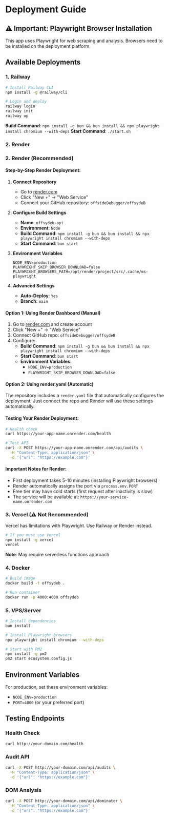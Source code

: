 # Deployment Guide

## ⚠️ Important: Playwright Browser Installation

This app uses Playwright for web scraping and analysis. Browsers need to be installed on the deployment platform.

## Available Deployments

### 1. Railway
```bash
# Install Railway CLI
npm install -g @railway/cli

# Login and deploy
railway login
railway init
railway up
```
**Build Command**: `npm install -g bun && bun install && npx playwright install chromium --with-deps`
**Start Command**: `./start.sh`

### 2. Render
### 2. Render (Recommended)

#### Step-by-Step Render Deployment:

1. **Connect Repository**
   - Go to [render.com](https://render.com)
   - Click "New +" → "Web Service"
   - Connect your GitHub repository: `offsideDebugger/offsydeB`

2. **Configure Build Settings**
   - **Name**: `offsydeb-api`
   - **Environment**: `Node`
   - **Build Command**: `npm install -g bun && bun install && npx playwright install chromium --with-deps`
   - **Start Command**: `bun start`

3. **Environment Variables**
   ```
   NODE_ENV=production
   PLAYWRIGHT_SKIP_BROWSER_DOWNLOAD=false
   PLAYWRIGHT_BROWSERS_PATH=/opt/render/project/src/.cache/ms-playwright
   ```

4. **Advanced Settings**
   - **Auto-Deploy**: `Yes`
   - **Branch**: `main`

#### Option 1: Using Render Dashboard (Manual)
1. Go to [render.com](https://render.com) and create account
2. Click "New +" → "Web Service"  
3. Connect GitHub repo: `offsideDebugger/offsydeB`
4. Configure:
   - **Build Command**: `npm install -g bun && bun install && npx playwright install chromium --with-deps`
   - **Start Command**: `bun start`
   - **Environment Variables**:
     - `NODE_ENV=production`
     - `PLAYWRIGHT_SKIP_BROWSER_DOWNLOAD=false`

#### Option 2: Using render.yaml (Automatic)
The repository includes a `render.yaml` file that automatically configures the deployment.
Just connect the repo and Render will use these settings automatically.

#### Testing Your Render Deployment:
```bash
# Health check
curl https://your-app-name.onrender.com/health

# Test API
curl -X POST https://your-app-name.onrender.com/api/audits \
  -H "Content-Type: application/json" \
  -d '{"url": "https://example.com"}'
```

#### Important Notes for Render:
- First deployment takes 5-10 minutes (installing Playwright browsers)
- Render automatically assigns the port via `process.env.PORT`
- Free tier may have cold starts (first request after inactivity is slow)
- The service will be available at: `https://your-service-name.onrender.com`

### 3. Vercel (⚠️ Not Recommended)
Vercel has limitations with Playwright. Use Railway or Render instead.
```bash
# If you must use Vercel
npm install -g vercel
vercel
```
**Note**: May require serverless functions approach

### 4. Docker
```bash
# Build image
docker build -t offsydeb .

# Run container
docker run -p 4000:4000 offsydeb
```

### 5. VPS/Server
```bash
# Install dependencies
bun install

# Install Playwright browsers
npx playwright install chromium --with-deps

# Start with PM2
npm install -g pm2
pm2 start ecosystem.config.js
```

## Environment Variables

For production, set these environment variables:
- `NODE_ENV=production`
- `PORT=4000` (or your preferred port)

## Testing Endpoints

### Health Check
```bash
curl http://your-domain.com/health
```

### Audit API
```bash
curl -X POST http://your-domain.com/api/audits \
  -H "Content-Type: application/json" \
  -d '{"url": "https://example.com"}'
```

### DOM Analysis
```bash
curl -X POST http://your-domain.com/api/dominator \
  -H "Content-Type: application/json" \
  -d '{"url": "https://example.com"}'
```
